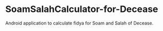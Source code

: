 # SoamSalahCalculator-for-Decease
Android application to calculate fidya for Soam and Salah of Decease.

